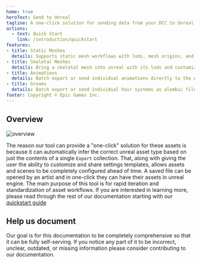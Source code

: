 ```yaml
---
home: true
heroText: Send to Unreal
tagline: A one-click solution for sending data from your DCC to Unreal Engine.
actions:
  - text: Quick Start
    link: /introduction/quickstart
features:
- title: Static Meshes
  details: Supports static mesh workflows with lods, mesh origins, and batched exports.
- title: Skeletal Meshes
  details: Bring a skeletal mesh into unreal with its lods and customized lod build settings.
- title: Animations
  details: Batch export or send individual animations directly to the editor.
- title: Grooms
  details: Batch export or send individual hair systems as alembic files to the editor as groom assets.
footer: Copyright © Epic Games Inc.
---
```

## Overview

<img :src="$withBase('/images/overview.svg')" alt="overview">


The reason our tool can provide a "one-click" solution for these assets is because it can automatically infer the correct unreal asset type based on just the contents of a single `Export`
collection. That, along with giving the user the ability to customize and share settings templates, allows assets and scenes to be completely configured ahead of time.
A saved file can be opened by an artist and in one-click they can have their assets in unreal engine. The main purpose of this tool
is for rapid iteration and standardization of asset workflows. If you are interested in learning more, please read through the rest of our documentation
starting with our [quickstart guide](./introduction/quickstart)

## Help us document
Our goal is for this documentation to be completely comprehensive so that it can be fully self-serving. If you notice any part of it to be incorrect, unclear, outdated, or missing
information please consider contributing to our documentation.
